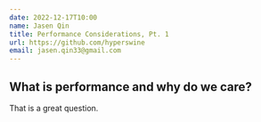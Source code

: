 ```yaml
---
date: 2022-12-17T10:00
name: Jasen Qin
title: Performance Considerations, Pt. 1
url: https://github.com/hyperswine
email: jasen.qin33@gmail.com
---
```


## What is performance and why do we care?

That is a great question.
